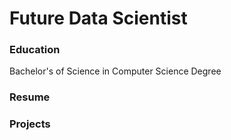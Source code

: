 # Future Data Scientist

### Education
Bachelor's of Science in Computer Science Degree

### Resume

### Projects



